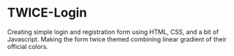# TWICE-Login
Creating simple login and registration form using HTML, CSS, and a bit of Javascript. Making the form twice themed combining linear gradient of their official colors.
